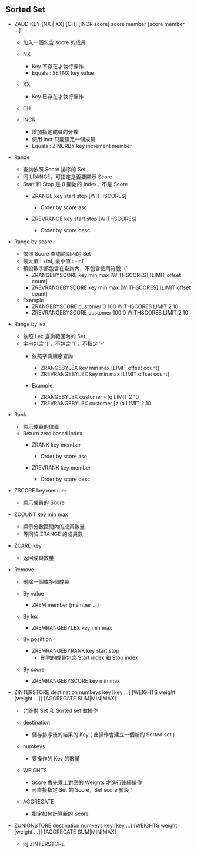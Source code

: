 ## Sorted Set

- ZADD KEY [NX | XX] [CH] [INCR score] score member [score member ...]
    - 加入一個包含 socre 的成員
    - NX
        - Key 不存在才執行操作
        - Equals : SETNX key value

    - XX
        - Key 已存在才執行操作

    - CH

    - INCR
        - 增加指定成員的分數
        - 使用 incr 只能指定一個成員
        - Equals : ZINCRBY key increment member

- Range
    - 查詢依照 Score 排序的 Set
    - 同 LRANGE，可指定是否要顯示 Score
    - Start 和 Stop 是 0 開始的 Index，不是 Score
        - ZRANGE key start stop [WITHSCORES]
            - Order by score asc

        - ZREVRANGE key start stop [WITHSCORES]
            - Order by score desc

- Range by score
    - 依照 Score 查詢範圍內的 Set
    - 最大值 : +inf, 最小值 : -inf
    - 預設數字都包含在查詢內，不包含使用符號 '('
        - ZRANGEBYSCORE key min max [WITHSCORES] [LIMIT offset count]
        - ZREVRANGEBYSCORE key min max [WITHSCORES] [LIMIT offset count]
    - Example
        - ZRANGEBYSCORE customer 0 100 WITHSCORES LIMIT 2 10
        - ZREVRANGEBYSCORE customer 100 0 WITHSCORES LIMIT 2 10

- Range by lex
    - 依照 Lex 查詢範圍內的 Set
    - 字串包含 '['，不包含 '('，不指定 '-'
        - 依照字典順序查詢
            - ZRANGEBYLEX key min max [LIMIT offset count]
            - ZREVRANGEBYLEX key min max [LIMIT offset count]

        - Example
            - ZRANGEBYLEX customer - [q LIMIT 2 10
            - ZREVRANGEBYLEX customer [z (a LIMIT 2 10

- Rank
    - 顯示成員的位置
    - Return zero based index
        - ZRANK key member
            - Order by score asc

        - ZREVRANK key member
            - Order by score desc

- ZSCORE key member
    - 顯示成員的 Score

- ZCOUNT key min max
    - 顯示分數區間內的成員數量
    - 等同於 ZRANGE 的成員數

- ZCARD key
    - 返回成員數量

- Remove
    - 刪除一個或多個成員
    - By value
        - ZREM member [member ...]

    - By lex
        - ZREMRANGEBYLEX key min max

    - By posittion
        - ZREMRANGEBYRANK key start stop
            - 刪除的成員包含 Start index 和 Stop index

    - By score
        - ZREMRANGEBYSCORE key min max

- ZINTERSTORE destination numkeys key [key ...] [WEIGHTS weight [weight ...]] [AGGREGATE SUM|MIN|MAX]
    - 允許對 Set 和 Sorted set 做操作
    - destination
        - 儲存排序後的結果的 Key ( 此操作會建立一個新的 Sorted set )

    - numkeys
        - 要操作的 Key 的數量

    - WEIGHTS
        - Score 會先乘上對應的 Weights 才進行後續操作
        - 可直接指定 Set 的 Score，Set score 預設 1

    - AGGREGATE
        - 指定如何計算新的 Score

- ZUNIONSTORE destination numkeys key [key ...] [WEIGHTS weight [weight ...]] [AGGREGATE SUM|MIN|MAX]
    - 同 ZINTERSTORE